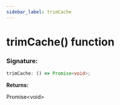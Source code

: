 ```yaml
---
sidebar_label: trimCache
---
```


# trimCache() function

### Signature:

```typescript
trimCache: () => Promise<void>;
```

**Returns:**

Promise&lt;void&gt;
